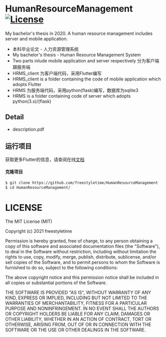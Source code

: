 # HumanResourceManagement [![License](https://img.shields.io/github/license/mashape/apistatus.svg)](https://github.com/freestyletime/FlutterNews/blob/master/LICENSE)
My bachelor's thesis in 2020. 
A human resource management includes server and mobile application.


* 本科毕业论文 - 人力资源管理系统
* My bachelor's thesis - Human Resource Management System
* Two parts inlude mobile application and server respectively 分为客户端跟服务端
* HRMS_client 为客户端代码，采用Flutter编写
* HRMS_client is a folder containing the code of mobile application which adopts Flutter
* HRMS 为服务端代码，采用python(flask)编写，数据库为sqlite3
* HRMS is a folder containing code of server which adopts python(3.x)/(flask)


## Detail
* description.pdf

## 运行项目

获取更多Flutter的信息，请查阅在线[文档](https://flutter.io/)

#### 克隆项目

```sh
$ git clone https://github.com/freestyletime/HumanResourceManagement
$ cd HumanResourceManagement/
```


# LICENSE
The MIT License (MIT)

Copyright (c) 2021 freestyletime

Permission is hereby granted, free of charge, to any person obtaining a copy of
this software and associated documentation files (the "Software"), to deal in
the Software without restriction, including without limitation the rights to
use, copy, modify, merge, publish, distribute, sublicense, and/or sell copies of
the Software, and to permit persons to whom the Software is furnished to do so,
subject to the following conditions:

The above copyright notice and this permission notice shall be included in all
copies or substantial portions of the Software.

THE SOFTWARE IS PROVIDED "AS IS", WITHOUT WARRANTY OF ANY KIND, EXPRESS OR
IMPLIED, INCLUDING BUT NOT LIMITED TO THE WARRANTIES OF MERCHANTABILITY, FITNESS
FOR A PARTICULAR PURPOSE AND NONINFRINGEMENT. IN NO EVENT SHALL THE AUTHORS OR
COPYRIGHT HOLDERS BE LIABLE FOR ANY CLAIM, DAMAGES OR OTHER LIABILITY, WHETHER
IN AN ACTION OF CONTRACT, TORT OR OTHERWISE, ARISING FROM, OUT OF OR IN
CONNECTION WITH THE SOFTWARE OR THE USE OR OTHER DEALINGS IN THE SOFTWARE.
